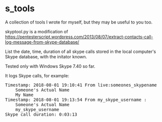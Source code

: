 # s_tools
A collection of tools I wrote for myself, but they may be useful to you too.

skyptool.py is a modification of https://pentesterscript.wordpress.com/2013/08/07/extract-contacts-call-log-message-from-skype-database/

List the date, time, duration of all skype calls stored in the local computer's Skype database, with the initator known.

Tested only with Windows Skype 7.40 so far.

It logs Skype calls, for example:
<pre>
Timestamp: 2018-08-01 19:10:41 From live:someones_skypename :
    <name>Someone's Actual Name</name>
    <name>My Name</name>
Timestamp: 2018-08-01 19:13:54 From my_skype_username :
    <name>Someone's Actual Name</name>
    <name>my_skype_username</name>
Skype call duration: 0:03:13
</pre>
